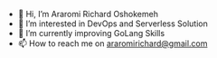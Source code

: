 - 👋 Hi, I’m Araromi Richard Oshokemeh
- 👀 I’m interested in DevOps and Serverless Solution
- 🌱 I’m currently improving GoLang Skills
- 📫 How to reach me on araromirichard@gmail.com

<!---
karosaxy/karosaxy is a ✨ special ✨ repository because its `README.md` (this file) appears on your GitHub profile.
You can click the Preview link to take a look at your changes.
--->
